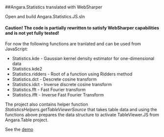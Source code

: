 ##Angara.Statistics translated with WebSharper

Open and build Angara.Statistics.JS.sln


#### Caution! The code is partially rewritten to satisfy WebSharper capabilities and is not yet fully tested!


For now the following functions are tranlated and can be used from JavaScript:
*   Statistics.kde - Gaussian kernel density estimator for one-dimensional data
*   Statistics.kde2
*   Statistics.ridders - Root of a function using Ridders method
*   Statistics.dct - Descrete cosine transform
*   Statistics.idct - Inverse discrete cosine transform
*   Statistics.fft - Fast Fourier transform
*   Statistics.ifft - Inverse Fast Fourier Transform    

The project also contains helper function *StatisticsHelpers.getTableViewerSource* that takes table data and using the functions above prepares the data structure to activate TableViewer.JS from Angara.Table project.

See the [demo](http://itislab.github.io/Angara.Statistics.JS/table_stats_sample/)
